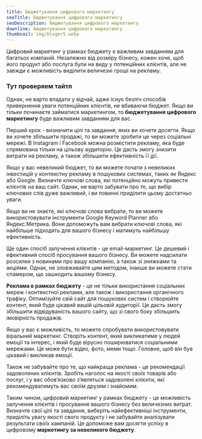 ```yaml
---
title: Бюджетування цифрового маркетингу
seoTitle: Бюджетування цифрового маркетингу
seoDescription: Бюджетування цифрового маркетингу
downline: Бюджетування цифрового маркетингу
thumbnail: img/bloger5.webp
---
```

Цифровий маркетинг у рамках бюджету є важливим завданням для багатьох компаній. Незалежно від розміру бізнесу, кожен хоче, щоб його продукт або послуга були на виду у потенційних клієнтів, але не завжди є можливість виділити величезні гроші на рекламу.

### Т﻿ут проверяем тайтл

Однак, не варто впадати у відчай, адже існує безліч способів привернення уваги потенційних клієнтів, не вбиваючи бюджет. Якщо ви тільки починаєте займатися маркетингом, то **бюджетування цифрового маркетингу** буде важливим завданням для вас.

Перший крок - визначити цілі та завдання, яких ви хочете досягти. Якщо ви хочете збільшити продажі, то ви можете зробити це через соціальні мережі. В Instagram і Facebook можна розмістити рекламу, яка буде спрямована тільки на цільову аудиторію. Це дасть змогу знизити витрати на рекламу, а також збільшити ефективність її дії.

Якщо у вас невеликий бюджет, то ви можете почати з невеликих інвестицій у контекстну рекламу в пошукових системах, таких як Яндекс або Google. Визначте ключові слова, які потенційно можуть привести клієнтів на ваш сайт. Однак, не варто забувати про те, що вибір ключових слів дуже важливий, і ви повинні приділити цьому достатньо уваги.

Якщо ви не знаєте, які ключові слова вибрати, то ви можете використовувати інструменти Google Keyword Planner або Яндекс.Метрика. Вони допоможуть вам вибрати ключові слова, які найбільше підходять для вашого бізнесу і матимуть найбільшу ефективність.

Ще один спосіб залучення клієнтів - це email-маркетинг. Це дешевий і ефективний спосіб просування вашого бізнесу. Ви можете надсилати розсилки з новинами про вашу компанію, а також зі знижками та акціями. Однак, не зловживайте цим методом, інакше ви можете стати спамером, що зашкодить вашому бізнесу.

**Реклама в рамках бюджету** - це не тільки використання соціальних мереж і контекстної реклами, але також і використання органічного трафіку. Оптимізуйте свій сайт для пошукових систем і створюйте контент, який буде цікавий вашій цільовій аудиторії. Це дасть змогу збільшити відвідуваність вашого сайту, що зі свого боку збільшить імовірність продажів.

Якщо у вас є можливість, то можете спробувати використовувати віральний маркетинг. Створіть контент, який викликатиме у людей емоції та інтерес, і який буде вірусно поширюватися соціальними мережами. Це може бути відео, фото, меми тощо. Головне, щоб він був цікавий і викликав емоції.

Також не забувайте про те, що найкраща реклама - це рекомендації задоволених клієнтів. Зробіть наголос на якості своїх товарів або послуг, і у вас обов’язково з’являться задоволені клієнти, які рекомендуватимуть вас своїм друзям і знайомим.

Таким чином, цифровий маркетинг у рамках бюджету - це можливість залучення клієнтів і просування вашого бізнесу без величезних витрат. Визначте свої цілі та завдання, виберіть найефективніші інструменти, приділіть увагу якості свого продукту і не забувайте аналізувати результати своїх кампаній. Це допоможе вам досягти успіху в цифровому **маркетингу за невеликого бюджету**.